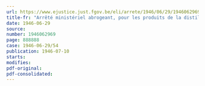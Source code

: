 ```yaml
---
url: https://www.ejustice.just.fgov.be/eli/arrete/1946/06/29/1946062969/justel
title-fr: "Arrêté ministériel abrogeant, pour les produits de la distillation du goudron de houille, y compris les phénols et crésols bruts ou purifies, la pyridine, la naphtaline brute en gâteaux et purifiée, ainsi que l'anthracène (pâtes anthraceniques) brut ou purifie, à l'exception du goudron pour route, goudron d'aciéries, masses imprégnantes, créosote et brai, les dispositions de l'arrêté ministériel du 31 janvier 1945, réglementant la production et la distribution des produits du pétrole, du goudron, du benzol et des cires minérales"
date: 1946-06-29
source:
number: 1946062969
page: 888888
case: 1946-06-29/54
publication: 1946-07-10
starts:
modifies:
pdf-original:
pdf-consolidated:
---
```


